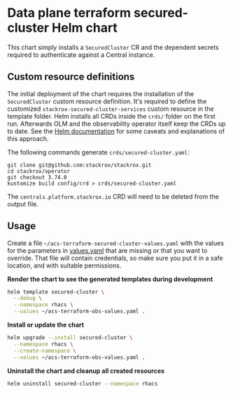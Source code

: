 # Data plane terraform secured-cluster Helm chart

This chart simply installs a `SecuredCluster` CR and the dependent secrets
required to authenticate against a Central instance.

## Custom resource definitions

The initial deployment of the chart requires the installation of the `SecuredCluster`
custom resource definition. It's required to define the customized `stackrox-secured-cluster-services`
custom resource in the template folder. Helm installs all CRDs inside the `crds/` folder
on the first run. Afterwards OLM and the observability operator itself keep the CRDs up to date.
See the [Helm documentation](https://helm.sh/docs/chart_best_practices/custom_resource_definitions/#some-caveats-and-explanations)
for some caveats and explanations of this approach.

The following commands generate `crds/secured-cluster.yaml`:

```
git clone git@github.com:stackrox/stackrox.git
cd stackrox/operator
git checkout 3.74.0
kustomize build config/crd > crds/secured-cluster.yaml
```

The `centrals.platform.stackrox.io` CRD will need to be deleted from the output file.

## Usage


Create a file `~/acs-terraform-secured-cluster-values.yaml` with the values for the parameters in [values.yaml](./values.yaml) that are missing or that you want to override. That file will contain credentials, so make sure you put it in a safe location, and with suitable permissions.

**Render the chart to see the generated templates during development**

```bash
helm template secured-cluster \
  --debug \
  --namespace rhacs \
  --values ~/acs-terraform-obs-values.yaml .
```

**Install or update the chart**

```bash
helm upgrade --install secured-cluster \
  --namespace rhacs \
  --create-namespace \
  --values ~/acs-terraform-obs-values.yaml .
```

**Uninstall the chart and cleanup all created resources**

```bash
helm uninstall secured-cluster --namespace rhacs
```
